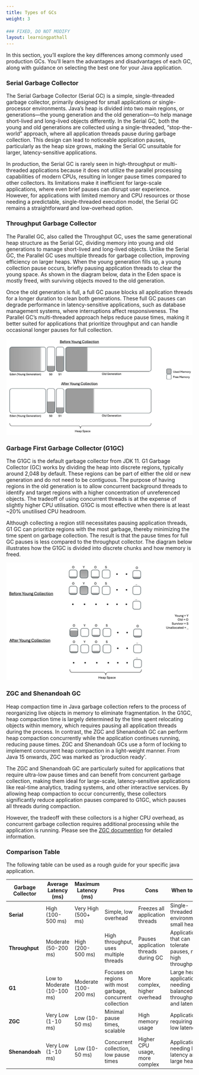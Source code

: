 ```yaml
---
title: Types of GCs
weight: 3

### FIXED, DO NOT MODIFY
layout: learningpathall
---
```


In this section, you’ll explore the key differences among commonly used production GCs. You’ll learn the advantages and disadvantages of each GC, along with guidance on selecting the best one for your Java application.

### Serial Garbage Collector

The Serial Garbage Collector (Serial GC) is a simple, single-threaded garbage collector, primarily designed for small applications or single-processor environments. Java’s heap is divided into two main regions, or generations—the young generation and the old generation—to help manage short-lived and long-lived objects differently. In the Serial GC, both the young and old generations are collected using a single-threaded, “stop-the-world” approach, where all application threads pause during garbage collection. This design can lead to noticeable application pauses, particularly as the heap size grows, making the Serial GC unsuitable for larger, latency-sensitive applications.

In production, the Serial GC is rarely seen in high-throughput or multi-threaded applications because it does not utilize the parallel processing capabilities of modern CPUs, resulting in longer pause times compared to other collectors. Its limitations make it inefficient for large-scale applications, where even brief pauses can disrupt user experience. However, for applications with limited memory and CPU resources or those needing a predictable, single-threaded execution model, the Serial GC remains a straightforward and low-overhead option.

### Throughput Garbage Collector

The Parallel GC, also called the Throughput GC, uses the same generational heap structure as the Serial GC, dividing memory into young and old generations to manage short-lived and long-lived objects. Unlike the Serial GC, the Parallel GC uses multiple threads for garbage collection, improving efficiency on larger heaps. When the young generation fills up, a young collection pause occurs, briefly pausing application threads to clear the young space. As shown in the diagram below, data in the Eden space is mostly freed, with surviving objects moved to the old generation.

Once the old generation is full, a full GC pause blocks all application threads for a longer duration to clean both generations. These full GC pauses can degrade performance in latency-sensitive applications, such as database management systems, where interruptions affect responsiveness. The Parallel GC’s multi-threaded approach helps reduce pause times, making it better suited for applications that prioritize throughput and can handle occasional longer pauses for full collection.

![throughput_minor_gc](./throughput_gc.jpg)

### Garbage First Garbage Collector (G1GC)

The G1GC is the default garbage collector from JDK 11. G1 Garbage Collector (GC) works by dividing the heap into discrete regions, typically around 2,048 by default. These regions can be part of either the old or new generation and do not need to be contiguous. The purpose of having regions in the old generation is to allow concurrent background threads to identify and target regions with a higher concentration of unreferenced objects. The tradeoff of using concurrent threads is at the expense of slightly higher CPU utilisation. G1GC is most effective when there is at least ~20% unutilised CPU headroom. 

Although collecting a region still necessitates pausing application threads, G1 GC can prioritize regions with the most garbage, thereby minimizing the time spent on garbage collection. The result is that the pause times for full GC pauses is less compared to the throughput collector. The diagram below illustrates how the G1GC is divided into discrete chunks and how memory is freed.

![g1gc](./g1gc.jpg)

### ZGC and Shenandoah GC

Heap compaction time in Java garbage collection refers to the process of reorganizing live objects in memory to eliminate fragmentation. In the G1GC, heap compaction time is largely determined by the time spent relocating objects within memory, which requires pausing all application threads during the process. In contrast, the ZGC and Shenandoah GC can perform heap compaction concurrently while the application continues running, reducing pause times. ZGC and Shenandoah GCs use a form of locking to implement concurrent heap compaction in a light-weight manner. From Java 15 onwards, ZGC was marked as 'production ready'. 

The ZGC and Shenandoah GC are particularly suited for applications that require ultra-low pause times and can benefit from concurrent garbage collection, making them ideal for large-scale, latency-sensitive applications like real-time analytics, trading systems, and other interactive services. By allowing heap compaction to occur concurrently, these collectors significantly reduce application pauses compared to G1GC, which pauses all threads during compaction.

However, the tradeoff with these collectors is a higher CPU overhead, as concurrent garbage collection requires additional processing while the application is running. Please see the [ZGC documention](https://wiki.openjdk.org/display/zgc/Main) for detailed information.

### Comparison Table

The following table can be used as a rough guide for your specific java application.



| Garbage Collector | Average Latency (ms) | Maximum Latency (ms) | Pros | Cons | When to Use | Example Application |
|-------------------|----------------------|----------------------|------|------|-------------|---------------------|
| **Serial**        | High (100-500 ms)    | Very High (500+ ms)  | Simple, low overhead | Freezes all application threads | Single-threaded environments, small heaps | Resource-constrained Docker containers |
| **Throughput**    | Moderate (50-200 ms) | High (200-500 ms)    | High throughput, uses multiple threads | Pauses application threads during GC | Applications that can tolerate pauses, need high throughput | Batch processing systems |
| **G1**            | Low to Moderate (10-100 ms) | Moderate (100-200 ms) | Focuses on regions with most garbage, concurrent collection | More complex, higher overhead | Large heaps, applications needing balanced throughput and latency | Web servers, application servers |
| **ZGC**           | Very Low (1-10 ms)   | Low (10-50 ms)       | Minimal pause times, scalable | High memory usage | Applications requiring very low latency | Financial trading systems |
| **Shenandoah**    | Very Low (1-10 ms)   | Low (10-50 ms)       | Concurrent collection, low pause times | Higher CPU usage, more complex | Applications needing low latency and large heaps | Real-time data processing |



